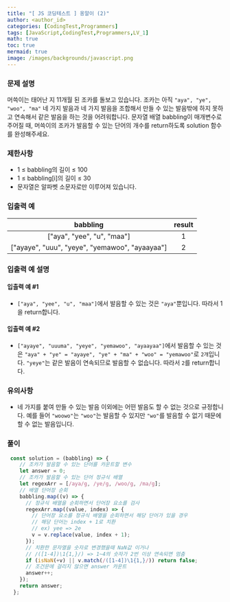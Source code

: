 ```yaml
---
title: "[ JS 코딩테스트 ] 옹알이 (2)"
author: <author_id>
categories: [CodingTest,Programmers]
tags: [JavaScript,CodingTest,Programmers,LV_1]
math: true
toc: true
mermaid: true
image: /images/backgrounds/javascript.png
---
```


### 문제 설명
머쓱이는 태어난 지 11개월 된 조카를 돌보고 있습니다. 조카는 아직 `"aya", "ye", "woo", "ma"` 네 가지 발음과 네 가지 발음을 조합해서 만들 수 있는 발음밖에 하지 못하고 연속해서 같은 발음을 하는 것을 어려워합니다. 문자열 배열 babbling이 매개변수로 주어질 때, 머쓱이의 조카가 발음할 수 있는 단어의 개수를 return하도록 solution 함수를 완성해주세요.

### 제한사항
- 1 ≤ babbling의 길이 ≤ 100
- 1 ≤ babbling[i]의 길이 ≤ 30
- 문자열은 알파벳 소문자로만 이루어져 있습니다.

### 입출력 예

|babbling|	result|
|:--:|:--:|
|["aya", "yee", "u", "maa"]	|1|
|["ayaye", "uuu", "yeye", "yemawoo", "ayaayaa"]	|2|

### 입출력 예 설명
#### 입출력 예 #1

- `["aya", "yee", "u", "maa"]`에서 발음할 수 있는 것은 `"aya"`뿐입니다. 따라서 1을 return합니다.

#### 입출력 예 #2

- `["ayaye", "uuuma", "yeye", "yemawoo", "ayaayaa"]`에서 발음할 수 있는 것은 `"aya" + "ye" = "ayaye", "ye" + "ma" + "woo" = "yemawoo"`로 `2개`입니다. `"yeye"`는 같은 발음이 연속되므로 발음할 수 없습니다. 따라서 `2`를 return합니다.

### 유의사항
- 네 가지를 붙여 만들 수 있는 발음 이외에는 어떤 발음도 할 수 없는 것으로 규정합니다. 예를 들어 `"woowo"`는 `"woo"`는 발음할 수 있지만 `"wo"`를 발음할 수 없기 때문에 할 수 없는 발음입니다.


### 풀이
```jsx
 const solution = (babbling) => {
    // 조카가 발음할 수 있는 단어를 카운트할 변수
    let answer = 0;
    // 조카가 발음할 수 있는 단어 정규식 배열
    let regexArr = [/aya/g, /ye/g, /woo/g, /ma/g];
    // 배열 단어장 순회
    babbling.map((v) => {
      // 정규식 배열을 순회하면서 단어장 요소를 검사
      regexArr.map((value, index) => {
        // 단어장 요소를 정규식 배열을 순회하면서 해당 단어가 있을 경우
        // 해당 단어는 index + 1로 치환
        // ex) yee => 2e
        v = v.replace(value, index + 1);
      });
      // 치환한 문자열을 숫자로 변경했을때 NaN값 이거나
      // /([1-4])\1{1,}/) => 1~4의 숫자가 2번 이상 연속되면 멈춤
      if (isNaN(+v) || v.match(/([1-4])\1{1,}/)) return false;
      // 조건문에 걸리지 않으면 answer 카운트
      answer++;
    });
    return answer;
  };
```
